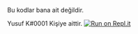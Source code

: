 
Bu kodlar bana ait değildir. 

Yusuf K#0001 Kişiye aittir.
[![Run on Repl.it](https://repl.it/badge/github/EmirhanSarac/discord-bot-dashboard)](https://repl.it/github/EmirhanSarac/discord-bot-dashboard)